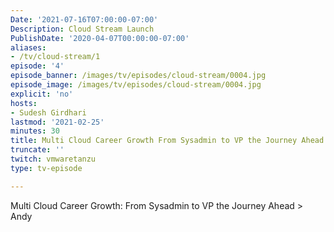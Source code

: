 ```yaml
---
Date: '2021-07-16T07:00:00-07:00'
Description: Cloud Stream Launch
PublishDate: '2020-04-07T00:00:00-07:00'
aliases:
- /tv/cloud-stream/1
episode: '4'
episode_banner: /images/tv/episodes/cloud-stream/0004.jpg
episode_image: /images/tv/episodes/cloud-stream/0004.jpg
explicit: 'no'
hosts:
- Sudesh Girdhari
lastmod: '2021-02-25'
minutes: 30
title: Multi Cloud Career Growth From Sysadmin to VP the Journey Ahead
truncate: ''
twitch: vmwaretanzu
type: tv-episode

---
```


Multi Cloud Career Growth: From Sysadmin to VP the Journey Ahead > Andy
